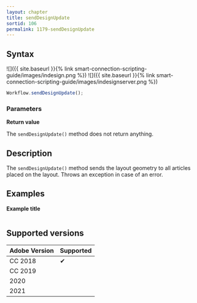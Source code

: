 ```yaml
---
layout: chapter
title: sendDesignUpdate
sortid: 106
permalink: 1179-sendDesignUpdate
---
```

## Syntax

![]({{ site.baseurl }}{% link smart-connection-scripting-guide/images/indesign.png %}) ![]({{ site.baseurl }}{% link smart-connection-scripting-guide/images/indesignserver.png %})
```javascript
Workflow.sendDesignUpdate();
```

### Parameters

**Return value**

The `sendDesignUpdate()` method does not return anything.

## Description

The `sendDesignUpdate()` method sends the layout geometry to all articles placed on the layout. Throws an exception in case of an error.

## Examples

**Example title**

```javascript

```

## Supported versions

| Adobe Version | Supported |
|---------------|-----------|
| CC 2018       | ✔         |
| CC 2019       |           |
| 2020          |           |
| 2021          |           |